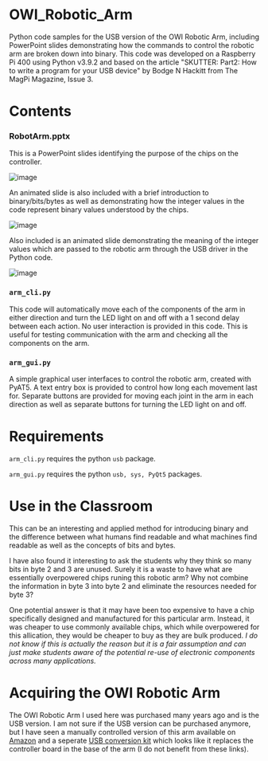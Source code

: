 # OWI_Robotic_Arm
Python code samples for the USB version of the OWI Robotic Arm, including PowerPoint slides demonstrating how the commands to control the robotic arm are broken down into binary. This code was developed on a Raspberry Pi 400 using Python v3.9.2 and based on the article "SKUTTER: Part2: How to write a program for your USB device" by Bodge N Hackitt from The MagPi Magazine, Issue 3.

# Contents
### RobotArm.pptx
This is a PowerPoint slides identifying the purpose of the chips on the controller. 

![image](https://github.com/user-attachments/assets/3d106362-8f2e-4177-b16f-546ab6990800)

An animated slide is also included with a brief introduction to binary/bits/bytes as well as demonstrating how the integer values in the code represent binary values understood by the chips.

![image](https://github.com/user-attachments/assets/690fde17-7229-4d43-b7d7-0175e146c575)


Also included is an animated slide demonstrating the meaning of the integer values which are passed to the robotic arm through the USB driver in the Python code.

![image](https://github.com/user-attachments/assets/6a770a31-337e-4765-bf94-7b0d032ef226)

### `arm_cli.py`
This code will automatically move each of the components of the arm in either direction and turn the LED light on and off with a 1 second delay between each action. No user interaction is provided in this code. This is useful for testing communication with the arm and checking all the components on the arm.

### `arm_gui.py`
A simple graphical user interfaces to control the robotic arm, created with PyAT5. A text entry box is provided to control how long each movement last for. Separate buttons are provided for moving each joint in the arm in each direction as well as separate buttons for turning the LED light on and off.

# Requirements
`arm_cli.py` requires the python `usb` package.

`arm_gui.py` requires the python `usb, sys, PyQt5` packages.

# Use in the Classroom
This can be an interesting and applied method for introducing binary and the difference between what humans find readable and what machines find readable as well as the concepts of bits and bytes. 

I have also found it interesting to ask the students why they think so many bits in byte 2 and 3 are unused. Surely it is a waste to have what are essentially overpowered chips runing this robotic arm? Why not combine the information in byte 3 into byte 2 and eliminate the resources needed for byte 3?

One potential answer is that it may have been too expensive to have a chip specifically designed and manufactured for this particular arm. Instead, it was cheaper to use commonly available chips, which while overpowered for this allication, they would be cheaper to buy as they are bulk produced. *I do not know if this is actually the reason but it is a fair assumption and can just make students aware of the potential re-use of electronic components across many applications.*

# Acquiring the OWI Robotic Arm
The OWI Robotic Arm I used here was purchased many years ago and is the USB version. I am not sure if the USB version can be purchased anymore, but I have seen a manually controlled version of this arm available on [Amazon](https://www.amazon.co.uk/Build-Your-Own-Robot-Arm/dp/B00OXL0VUQ/ref=asc_df_B00OXL0VUQ?mcid=e860bc86b005368fa789f0ca0351e519&hvadid=697314515024&hvpos=&hvnetw=g&hvrand=9804245845520405180&hvpone=&hvptwo=&hvqmt=&hvdev=c&hvdvcmdl=&hvlocint=&hvlocphy=9045081&hvtargid=pla-564353859993&psc=1&gad_source=1) and a seperate [USB conversion kit](https://www.fuze.co.uk/store/p102/USB_interface_Kit_for_OWI_Robotic_Arm.html) which looks like it replaces the controller board in the base of the arm (I do not benefit from these links).

